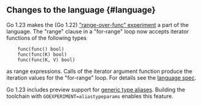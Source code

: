 ## Changes to the language {#language}

<!-- go.dev/issue/61405, CL 557835, CL 584596 -->
Go 1.23 makes the (Go 1.22) ["range-over-func" experiment](https://tip.golang.org/wiki/RangefuncExperiment) a part of the language.
The "range" clause in a "for-range" loop now accepts iterator functions of the following types

        func(func() bool)
        func(func(K) bool)
        func(func(K, V) bool)

 as range expressions.
 Calls of the iterator argument function produce the iteration values for the "for-range" loop.
 For details see the [language spec](https://tip.golang.org/ref/spec#For_statements).

<!-- go.dev/issue/46477, CL 566856, CL 586955, CL 586956 -->
Go 1.23 includes preview support for [generic type aliases](/issue/46477).
Building the toolchain with `GOEXPERIMENT=aliastypeparams` enables this feature.
